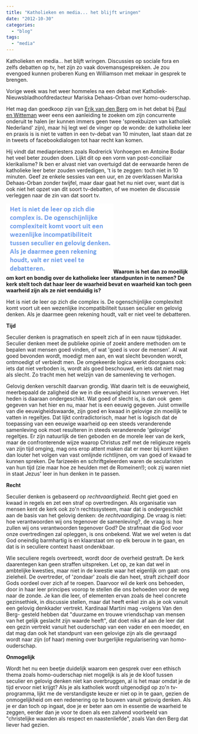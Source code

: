 ```yaml
---
title: "Katholieken en media... het blijft wringen"
date: "2012-10-30"
categories: 
  - "blog"
tags: 
  - "media"
---
```


Katholieken en media... het blijft wringen. Discussies op sociale fora en zelfs debatten op tv, het zijn zo vaak dovemansgesprekken. Je zou evengoed kunnen proberen Kung en Williamson met mekaar in gesprek te brengen.

Vorige week was het weer hommeles na een debat met Katholiek-Nieuwsbladhoofdredacteur Mariska Dehaas-Orban over homo-ouderschap.

Het mag dan goedkoop zijn van [Erik van den Berg](http://katholiek.nl/asp/default.asp?t=weblog_detail&weblog_id=6660) om in het debat bij [Paul en Witteman](http://www.youtube.com/watch?v=USGqvQT3moM) weer eens een aanleiding te zoeken om zijn concurrente onderuit te halen (er kunnen immers geen twee 'spreekbuizen van katholiek Nederland' zijn), maar hij legt wel de vinger op de wonde: de katholieke leer en praxis is is niet te vatten in een tv-debat van 10 minuten, laat staan dat ze in tweets of facebookdialogen tot haar recht kan komen.

Hij vindt dat mediapriesters zoals Rodrerick Vonhoegen en Antoine Bodar het veel beter zouden doen. Lijkt dit op een vorm van post-conciliair klerikalisme? Ik ben er alvast niet van overtuigd dat de eerwaarde heren de katholieke leer beter zouden verdedigen, 't is te zeggen: toch niet in 10 minuten. Geef ze enkele sessies van een uur, en ze overklassen Mariska Dehaas-Orban zonder twijfel, maar daar gaat het nu niet over, want dat is ook niet het opzet van dit soort tv-debatten, of we moeten de discussie verleggen naar de zin van dat soort tv.

![](images/2012-10-30_2157.png)**Waarom is het dan zo moeilijk om kort en bondig over de katholieke leer standpunten in te nemen? De kerk stelt toch dat haar leer de waarheid bevat en waarheid kan toch geen waarheid zijn als ze niet eenduidig is?**

Het is niet de leer op zich die complex is. De ogenschijnlijke complexiteit komt voort uit een wezenlijke incompatibiliteit tussen seculier en gelovig denken. Als je daarmee geen rekening houdt, valt er niet veel te debatteren.

**Tijd**

Seculier denken is pragmatisch en speelt zich af in een nauw tijdskader. Seculier denken meet de publieke opinie of zoekt andere methoden om te bepalen wat mensen goed vinden, of wat 'goed is voor de mensen'. Al wat goed bevonden wordt, moedigt men aan, en wat slecht bevonden wordt, ontmoedigt of verbiedt men. De omgekeerde logica werkt doorgaans ook: iets dat niet verboden is, wordt als goed beschouwd, en iets dat niet mag als slecht. Zo tracht men het welzijn van de samenleving te verhogen.

Gelovig denken verschilt daarvan grondig. Wat daarin telt is de eeuwigheid, meerbepaald de zaligheid die we in die eeuwigheid kunnen verwerven. Het heden is daaraan ondergeschikt. Wat goed of slecht is, is dan ook  geen gegeven van het hier en nu, maar het is een eeuwig gegeven. Juist omwille van die eeuwigheidswaarde, zijn goed en kwaad in gelovige zin moeilijk te vatten in regeltjes. Dat lijkt contradictorisch, maar het is logisch dat de toepassing van een eeuwige waarheid op een steeds veranderende samenleving ook moet resulteren in steeds veranderende 'gelovige' regeltjes. Er zijn natuurlijk de tien geboden en de morele leer van de kerk, maar de confronterende wijze waarop Christus zelf met de religieuze regels van zijn tijd omging, mag ons erop attent maken dat er meer bij komt kijken dan louter het volgen van vast omlijnde richtlijnen, om van goed of kwaad te kunnen spreken. De farizeeën en schriftgeleerden waren de secularisten van hun tijd (zie maar hoe ze heulden met de Romeinen!); ook zij waren niet in staat Jezus' leer in hun denken in te passen.

**Recht**

Seculier denken is gebaseerd op _rechtvaardigheid_. Recht giet goed en kwaad in regels en zet een straf op overtredingen. Als organisatie van mensen kent de kerk ook zo'n rechtssysteem, maar dat is ondergeschikt aan de basis van het gelovig denken: de _rechtvaardiging_. De vraag is niet: hoe verantwoorden wij ons tegenover de samenleving?, de vraag is: hoe zullen wij ons verantwoorden tegenover God? De strafmaat die God voor onze overtredingen zal opleggen, is ons onbekend. Wat we wel weten is dat God oneindig barmhartig is en klaarstaat om op elk berouw in te gaan, en dat is in seculiere context haast ondenkbaar.

Wie seculiere regels overtreedt, wordt door de overheid gestraft. De kerk daarentegen kan geen straffen uitspreken. Let op, ze kan dat wel in ambtelijke kwesties, maar niet in de kwestie waar het eigenlijk om gaat: ons zieleheil. De overtreder, of 'zondaar' zoals die dan heet, straft zichzelf door Gods oordeel over zich af te roepen. Daarvoor wil de kerk ons behoeden, door in haar leer principes voorop te stellen die ons behoeden voor de weg naar de zonde. Je kan die leer, of elementen ervan zoals de heel concrete gezinsethiek, in discussie stellen, maar dat heeft enkel zin als je ook vanuit een gelovig denkkader vertrekt. Kardinaal Martini mag -volgens Van den Berg- gesteld hebben dat "duurzame en trouwe vriendschap van mensen van het gelijk geslacht zijn waarde heeft", dat doet niks af aan de leer dat een gezin vertrekt vanuit het ouderschap van een vader en een moeder, en dat mag dan ook het standpunt van een gelovige zijn als die gevraagd wordt naar zijn (of haar) mening over burgerlijke regularisering van homo-ouderschap.

**Onmogelijk**

Wordt het nu een beetje duidelijk waarom een gesprek over een ethisch thema zoals homo-ouderschap niet mogelijk is als je de kloof tussen seculier en gelovig denken niet kan overbruggen, al is het maar omdat je de tijd ervoor niet krijgt? Als je als katholiek wordt uitgenodigd op zo'n tv-programma, lijkt me de verstandigste keuze er niet op in te gaan, gezien de onmogelijkheid om een redenering op te bouwen vanuit gelovig denken. Als je er dan toch op ingaat, doe je er beter aan om in essentie de waarheid te zeggen, eerder dan je voor te doen als een zalvend voorbeeld van "christelijke waarden als respect en naastenliefde", zoals Van den Berg dat liever had gezien.
